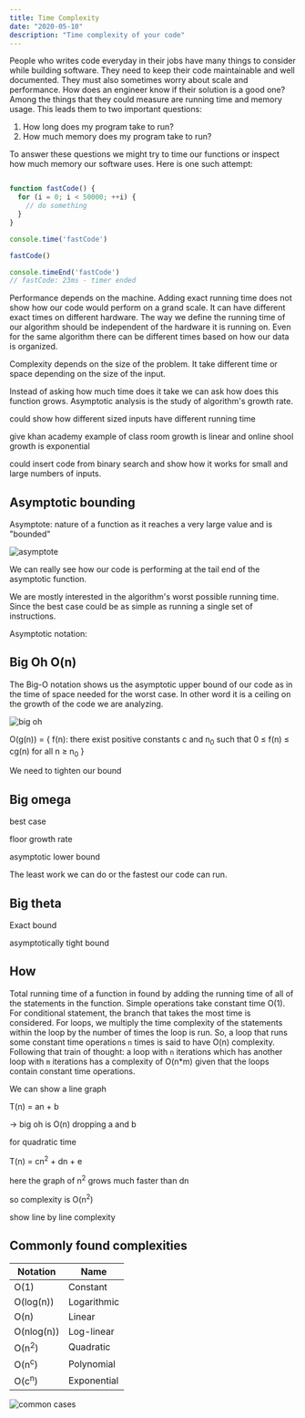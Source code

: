 ```yaml
---
title: Time Complexity
date: "2020-05-10"
description: "Time complexity of your code"
---
```


People who writes code everyday in their jobs have many things to consider while building software. They need to keep their code maintainable and well documented. They must also sometimes worry about scale and performance. How does an engineer know if their solution is a good one? Among the things that they could measure are running time and memory usage. This leads them to two important questions:
1. How long does my program take to run?
2. How much memory does my program take to run?

To answer these questions we might try to time our functions or inspect how much memory our software uses. Here is one such attempt:

```js

function fastCode() {
  for (i = 0; i < 50000; ++i) {
    // do something
  }
}

console.time('fastCode')

fastCode()

console.timeEnd('fastCode')
// fastCode: 23ms - timer ended

```

Performance depends on the machine. Adding exact running time does not show how our code would perform on a grand scale. It can have different exact times on different hardware. The way we define the running time of our algorithm should be independent of the hardware it is running on. Even for the same algorithm there can be different times based on how our data is organized.

Complexity depends on the size of the problem. It take different time or space depending on the size of the input.

Instead of asking how much time does it take we can ask how does this function grows. Asymptotic analysis is the study of algorithm's growth rate.

could show how different sized inputs have different running time

give khan academy example of class room growth is linear and online shool growth is exponential 

could insert code from binary search and show how it works for small and large numbers of inputs.

## Asymptotic bounding

Asymptote: nature of a function as it reaches a very large value and is "bounded"

![asymptote](./asymptote.png)

We can really see how our code is performing at the tail end of the asymptotic function.

We are mostly interested in the algorithm's worst possible running time. Since the best case could be as simple as running a single set of instructions.

Asymptotic notation: 

## Big Oh O(n)

The Big-O notation shows us the asymptotic upper bound of our code as in the time of space needed for the worst case. In other word it is a ceiling on the growth of the code we are analyzing.

![big oh](./big-oh.png)

O(g(n)) = { f(n): there exist positive constants c and n<sub>0</sub>
            such that 0 ≤ f(n) ≤ cg(n) for all n ≥ n<sub>0</sub> }

We need to tighten our bound

## Big omega 

best case

floor growth rate

asymptotic lower bound

The least work we can do or the fastest our code can run.

## Big theta

Exact bound

asymptotically tight bound

## How

Total running time of a function in found by adding the running time of all of the statements in the function. Simple operations take constant time O(1). For conditional statement, the branch that takes the most time is considered. For loops, we multiply the time complexity of the statements within the loop by the number of times the loop is run. So, a loop that runs some constant time operations `n` times is said to have O(n) complexity. Following that train of thought: a loop with `n` iterations which has another loop with `m` iterations has a complexity of O(n*m) given that the loops contain constant time operations.

We can show a line graph

T(n) = an + b

-> big oh is O(n) dropping a and b

for quadratic time

T(n) = cn<sup>2</sup> + dn + e

here the graph of n<sup>2</sup> grows much faster than dn

so complexity is O(n<sup>2</sup>)

show line by line complexity

## Commonly found complexities

Notation | Name
--|--
O(1) | Constant
O(log(n)) | Logarithmic
O(n) | Linear
O(nlog(n)) | Log-linear
O(n<sup>2</sup>) | Quadratic
O(n<sup>c</sup>) | Polynomial
O(c<sup>n</sup>) | Exponential

![common cases](common-big-o.png)

